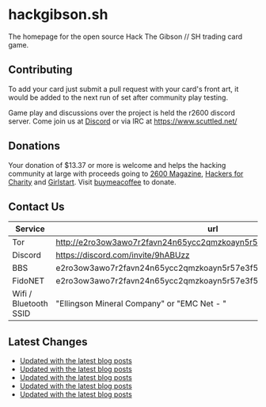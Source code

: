 # hackgibson.sh
The homepage for the open source Hack The Gibson // SH trading card game.


## Contributing

To add your card just submit a pull request with your card's front art, it would be added to the next run of set after community play testing.

Game play and discussions over the project is held the r2600 discord server. Come join us at [Discord](https://discord.com/invite/9hABUzz) or via IRC at https://www.scuttled.net/


## Donations

Your donation of $13.37 or more is welcome and helps the hacking community at large with proceeds going to [2600 Magazine](https://2600.com/), [Hackers for Charity](https://hackersforcharity.org) and [Girlstart](https://girlstart.org).  Visit [buymeacoffee](https://www.buymeacoffee.com/hackgibson.sh) to donate.


## Contact Us

Service | url
-|-
Tor | http://e2ro3ow3awo7r2favn24n65ycc2qmzkoayn5r57e3f56nvjwdcgg32ad.onion
Discord | https://discord.com/invite/9hABUzz
BBS | e2ro3ow3awo7r2favn24n65ycc2qmzkoayn5r57e3f56nvjwdcgg32ad.onion:23
FidoNET | e2ro3ow3awo7r2favn24n65ycc2qmzkoayn5r57e3f56nvjwdcgg32ad.onion:24554
Wifi / Bluetooth SSID | "Ellingson Mineral Company" or "EMC Net - <fidonet address>"

## Latest Changes
<!-- BLOG-POST-LIST:START -->
- [Updated with the latest blog posts](https://github.com/DFW2600/hackgibson.sh/commit/bbe22f941006375c1dbbcd0b9c27dd46f44ba070)
- [Updated with the latest blog posts](https://github.com/DFW2600/hackgibson.sh/commit/af9e4422d658647ef13d56f8d3c739556958e45f)
- [Updated with the latest blog posts](https://github.com/DFW2600/hackgibson.sh/commit/4ed4753bbb7eabbfc71a5e6929b6ff2371158f5a)
- [Updated with the latest blog posts](https://github.com/DFW2600/hackgibson.sh/commit/06fb0fd765ae4d2ffc88a18aa7437a21449d74f5)
- [Updated with the latest blog posts](https://github.com/DFW2600/hackgibson.sh/commit/8c1bfb6e2fc4ac392bc509ef7f84e1c4b0bca33a)
<!-- BLOG-POST-LIST:END -->
